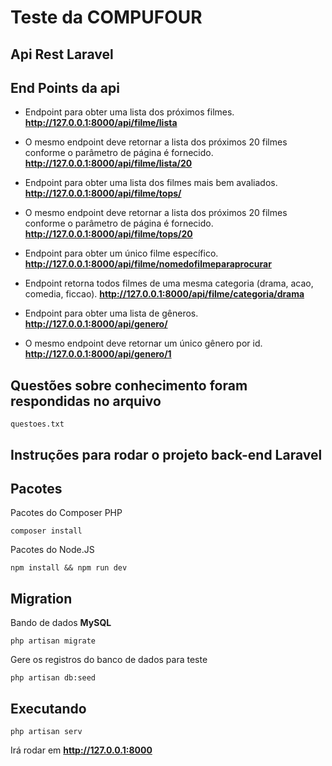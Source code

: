 # Teste da COMPUFOUR

## Api Rest Laravel


## End Points da api

- Endpoint para obter uma lista dos próximos filmes.
**http://127.0.0.1:8000/api/filme/lista**

- O mesmo endpoint deve retornar a lista dos próximos 20 filmes conforme o parâmetro de página é fornecido.
**http://127.0.0.1:8000/api/filme/lista/20**


- Endpoint para obter uma lista dos filmes mais bem avaliados.
**http://127.0.0.1:8000/api/filme/tops/**

- O mesmo endpoint deve retornar a lista dos próximos 20 filmes conforme o parâmetro de página é fornecido.
**http://127.0.0.1:8000/api/filme/tops/20**

- Endpoint para obter um único filme específico.
**http://127.0.0.1:8000/api/filme/nomedofilmeparaprocurar**

- Endpoint retorna todos filmes de uma mesma categoria (drama, acao, comedia, ficcao).
**http://127.0.0.1:8000/api/filme/categoria/drama** 

- Endpoint para obter uma lista de gêneros.
**http://127.0.0.1:8000/api/genero/**

- O mesmo endpoint deve retornar um único gênero por id.
**http://127.0.0.1:8000/api/genero/1**

## Questões sobre conhecimento foram respondidas no arquivo

```
questoes.txt
```


## Instruções para rodar o projeto back-end Laravel

## Pacotes

Pacotes do Composer PHP

```
composer install
```

Pacotes do Node.JS

```
npm install && npm run dev
```

## Migration

Bando de dados **MySQL**

```
php artisan migrate
```

Gere os registros do banco de dados para teste

```
php artisan db:seed
```

## Executando

```
php artisan serv
```
Irá rodar em **http://127.0.0.1:8000**
